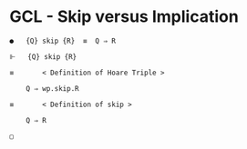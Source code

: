 # GCL - Skip versus Implication

```
●	{Q} skip {R}  ≡  Q ⇒ R

⊩	{Q} skip {R}

≡		< Definition of Hoare Triple >

	Q ⇒ wp.skip.R

≡		< Definition of skip >

	Q ⇒ R

▢
```
